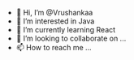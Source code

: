 - 👋 Hi, I’m @Vrushankaa
- 👀 I’m interested in Java
- 🌱 I’m currently learning React
- 💞️ I’m looking to collaborate on ...
- 📫 How to reach me ...

<!---
Vrushankaa/Vrushankaa is a ✨ special ✨ repository because its `README.md` (this file) appears on your GitHub profile.
You can click the Preview link to take a look at your changes.
--->
